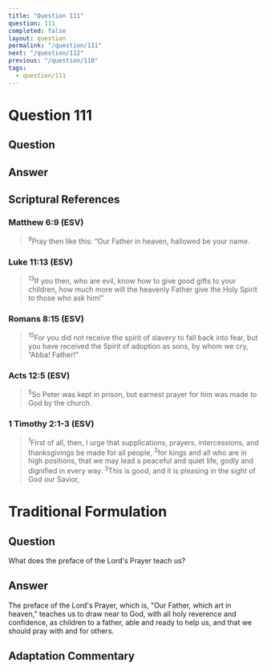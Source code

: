 ```yaml
---
title: "Question 111"
question: 111
completed: false
layout: question
permalink: "/question/111"
next: "/question/112"
previous: "/question/110"
tags:
  - question/111
---
```

# Question 111

## Question


## Answer


## Scriptural References
### Matthew 6:9 (ESV)
> <sup>9</sup>Pray then like this: “Our Father in heaven, hallowed be your name.

### Luke 11:13 (ESV)
> <sup>13</sup>If you then, who are evil, know how to give good gifts to your children, how much more will the heavenly Father give the Holy Spirit to those who ask him!”

### Romans 8:15 (ESV)
> <sup>15</sup>For you did not receive the spirit of slavery to fall back into fear, but you have received the Spirit of adoption as sons, by whom we cry, “Abba! Father!”

### Acts 12:5 (ESV)
> <sup>5</sup>So Peter was kept in prison, but earnest prayer for him was made to God by the church.

### 1 Timothy 2:1-3 (ESV)
> <sup>1</sup>First of all, then, I urge that supplications, prayers, intercessions, and thanksgivings be made for all people,
> <sup>2</sup>for kings and all who are in high positions, that we may lead a peaceful and quiet life, godly and dignified in every way.
> <sup>3</sup>This is good, and it is pleasing in the sight of God our Savior,

# Traditional Formulation
## Question
What does the preface of the Lord's Prayer teach us?

## Answer
The preface of the Lord's Prayer, which is, "Our Father, which art in heaven," teaches us to draw near to God, with all holy reverence and confidence, as children to a father, able and ready to help us, and that we should pray with and for others.

## Adaptation Commentary
